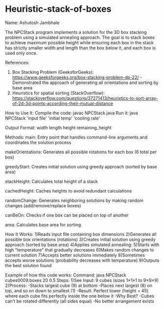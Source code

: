 # Heuristic-stack-of-boxes
Name: Ashutosh Jambhale

The NPCStack program implements a solution for the 3D box stacking problem using a simulated annealing approach.
The goal is to stack boxes to achieve maximum possible height while ensuring each box in the stack has strictly smaller width and length than the box below it, and each box is used only once.

References:
1) Box Stacking Problem (GeeksforGeeks): https://www.geeksforgeeks.org/box-stacking-problem-dp-22/
-Demonstrated the approach of generating all orientations and sorting by base area
2) Heuristics for spatial sorting (StackOverflow): https://stackoverflow.com/questions/37271413/heuristics-to-sort-array-of-2d-3d-points-according-their-mutual-distance


How to Use It:
Compile the code: javac NPCStack.java
Run it: java NPCStack 'input file' 'initial temp' 'cooling rate'

Output Format: width length height remaining_height

Methods:
main: Entry point that handles command-line arguments and coordinates the solution process

makeOrientations: Generates all possible rotations for each box (6 total per box)

greedyStart: Creates initial solution using greedy approach (sorted by base area)

stackHeight: Calculates total height of a stack

cachedHeight: Caches heights to avoid redundant calculations

randomChange: Generates neighboring solutions by making random changes (add/remove/replace boxes)

canBeOn: Checks if one box can be placed on top of another

area: Calculates base area for sorting


How It Works:
1)Reads input file containing box dimensions
2)Generates all possible box orientations (rotations)
3)Creates initial solution using greedy approach (sorted by base area)
4)Applies simulated annealing:
5)Starts with high "temperature" that gradually decreases
6)Makes random changes to current solution
7)Accepts better solutions immediately
8)Sometimes accepts worse solutions (probability decreases with temperature)
9)Outputs the best solution found

Example of how this code works:
Command: java NPCStack cubes0009.boxes 20 0.5
Steps:
1)See Input: 9 cubes (sizes 1×1×1 to 9×9×9)
2)Process:
    -Stacks largest cube (9) at bottom
    -Places next largest (8) on top, and so on down to smallest (1)
    -Result: Perfect tower (height = 45) where each cube fits perfectly inside the one below it
    -Why Best?
	  -Cubes can't be rotated differently (all sides equal)
      -No better arrangement exists
